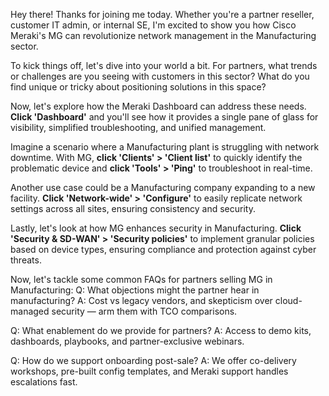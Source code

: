 Hey there! Thanks for joining me today. Whether you're a partner reseller, customer IT admin, or internal SE, I'm excited to show you how Cisco Meraki's MG can revolutionize network management in the Manufacturing sector.

To kick things off, let's dive into your world a bit. For partners, what trends or challenges are you seeing with customers in this sector? What do you find unique or tricky about positioning solutions in this space?

Now, let's explore how the Meraki Dashboard can address these needs. **Click 'Dashboard'** and you'll see how it provides a single pane of glass for visibility, simplified troubleshooting, and unified management.

Imagine a scenario where a Manufacturing plant is struggling with network downtime. With MG, **click 'Clients' > 'Client list'** to quickly identify the problematic device and **click 'Tools' > 'Ping'** to troubleshoot in real-time.

Another use case could be a Manufacturing company expanding to a new facility. **Click 'Network-wide' > 'Configure'** to easily replicate network settings across all sites, ensuring consistency and security.

Lastly, let's look at how MG enhances security in Manufacturing. **Click 'Security & SD-WAN' > 'Security policies'** to implement granular policies based on device types, ensuring compliance and protection against cyber threats.

Now, let's tackle some common FAQs for partners selling MG in Manufacturing:
Q: What objections might the partner hear in manufacturing?
A: Cost vs legacy vendors, and skepticism over cloud-managed security — arm them with TCO comparisons.

Q: What enablement do we provide for partners?
A: Access to demo kits, dashboards, playbooks, and partner-exclusive webinars.

Q: How do we support onboarding post-sale?
A: We offer co-delivery workshops, pre-built config templates, and Meraki support handles escalations fast.